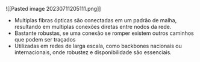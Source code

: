 ![[Pasted image 20230711205111.png]]

- Multiplas fibras ópticas são conectadas em um padrão de malha, resultando em multiplas conexões diretas entre nodos da rede.
- Bastante robustas, se uma conexão se romper existem outros caminhos que podem ser traçados
- Utilizadas em redes de larga escala, como backbones nacionais ou internacionais, onde robustez e disponibilidade são essenciais.
